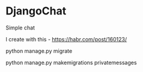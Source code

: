 # DjangoChat
Simple chat

I create with this - https://habr.com/post/160123/

python manage.py migrate

python manage.py makemigrations privatemessages
